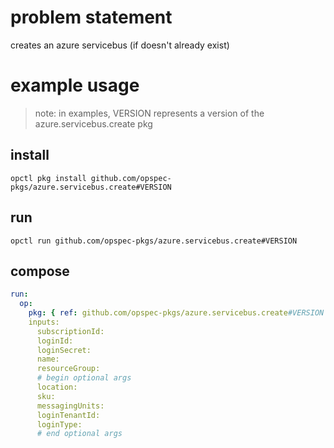 # problem statement
creates an azure servicebus (if doesn't already exist)

# example usage

> note: in examples, VERSION represents a version of the azure.servicebus.create pkg

## install

```shell
opctl pkg install github.com/opspec-pkgs/azure.servicebus.create#VERSION
```

## run

```
opctl run github.com/opspec-pkgs/azure.servicebus.create#VERSION
```

## compose

```yaml
run:
  op:
    pkg: { ref: github.com/opspec-pkgs/azure.servicebus.create#VERSION }
    inputs: 
      subscriptionId:
      loginId:
      loginSecret:
      name:
      resourceGroup:
      # begin optional args
      location:
      sku:
      messagingUnits:
      loginTenantId:
      loginType:
      # end optional args
```
